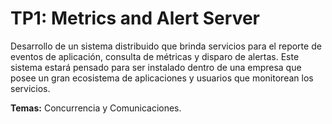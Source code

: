 # TP1: Metrics and Alert Server

Desarrollo de un sistema distribuido que brinda servicios para el reporte de eventos de aplicación, consulta de métricas y disparo de alertas. Este sistema estará pensado para ser instalado dentro de una empresa que posee un gran ecosistema de aplicaciones y usuarios que monitorean los servicios.

**Temas:** Concurrencia y Comunicaciones.
